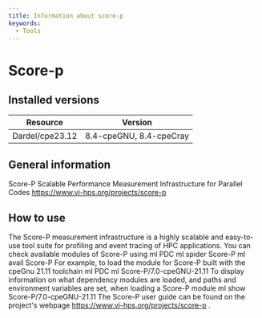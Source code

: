 ```yaml
---
title: Information about score-p
keywords:
  - Tools
---
```

# Score-p

## Installed versions

| Resource | Version |
|---|---|
| Dardel/cpe23.12 | 8.4-cpeGNU, 8.4-cpeCray |

## General information

Score-P Scalable Performance Measurement Infrastructure for Parallel Codes
https://www.vi-hps.org/projects/score-p

## How to use

The Score-P measurement infrastructure is a highly scalable and easy-to-use tool suite for profiling and event tracing of HPC applications.
You can check available modules of Score-P using
ml PDC
ml spider Score-P
ml avail Score-P
For example, to load the module for Score-P built with the cpeGnu 21.11 toolchain
ml PDC
ml Score-P/7.0-cpeGNU-21.11
To display information on what dependency modules are loaded, and paths and environment variables are set, when loading a
Score-P module
ml show Score-P/7.0-cpeGNU-21.11
The Score-P user guide can be found on the project's webpage https://www.vi-hps.org/projects/score-p .

